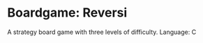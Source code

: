 # Boardgame: Reversi
A strategy board game with three levels of difficulty.
              Language: C
